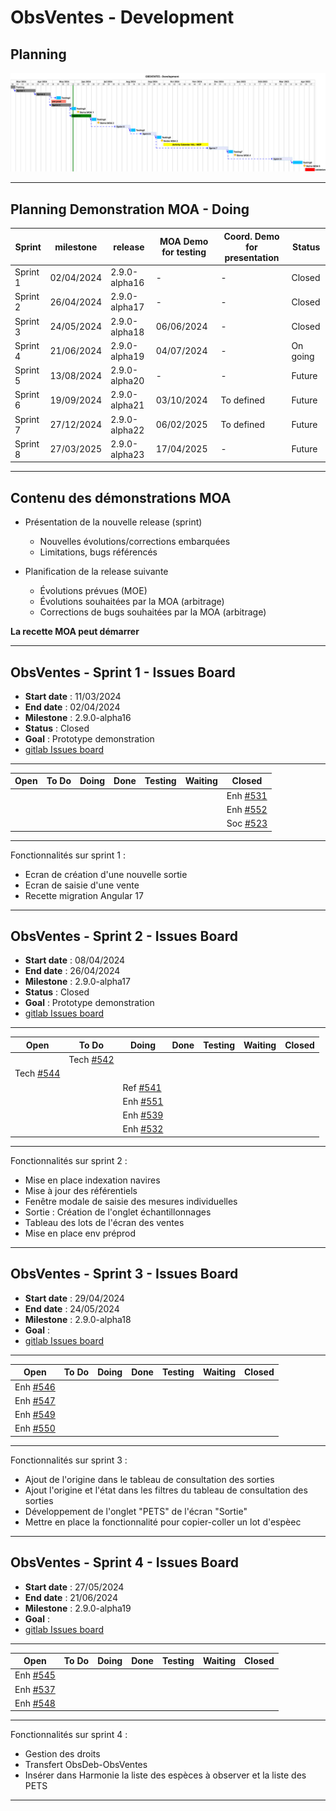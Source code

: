# ObsVentes - Development

## Planning

![ui-obsventes-planning](/projects/obsvente/not/images/refonte-obsventes-planning-sprints.svg)<!-- .element: style="width: 100%" -->

---

## Planning Demonstration MOA - Doing

| **Sprint** | **milestone** | **release**   | **MOA Demo for testing** | **Coord. Demo for presentation** | **Status** |
|------------|---------------|---------------|--------------------------|----------------------------------|------------|
| Sprint 1   | 02/04/2024    | 2.9.0-alpha16 | -                        | -                                | Closed     |
| Sprint 2   | 26/04/2024    | 2.9.0-alpha17 | -                        | -                                | Closed     |
| Sprint 3   | 24/05/2024    | 2.9.0-alpha18 | 06/06/2024               | -                                | Closed     |
| Sprint 4   | 21/06/2024    | 2.9.0-alpha19 | 04/07/2024               | -                                | On going   |
| Sprint 5   | 13/08/2024    | 2.9.0-alpha20 | -                        | -                                | Future     |
| Sprint 6   | 19/09/2024    | 2.9.0-alpha21 | 03/10/2024               | To defined                       | Future     |
| Sprint 7   | 27/12/2024    | 2.9.0-alpha22 | 06/02/2025               | To defined                       | Future     |
| Sprint 8   | 27/03/2025    | 2.9.0-alpha23 | 17/04/2025               | -                                | Future     |
<!-- .element: class="font-size-extra-small" -->

---

## Contenu des démonstrations MOA

- Présentation de la nouvelle release (sprint)
    * Nouvelles évolutions/corrections embarquées
    * Limitations, bugs référencés

- Planification de la release suivante
    * Évolutions prévues (MOE)
    * Évolutions souhaitées par la MOA (arbitrage)
    * Corrections de bugs souhaitées par la MOA (arbitrage)

**La recette MOA peut démarrer**

---

## ObsVentes - Sprint 1 - Issues Board

- **Start date** : 11/03/2024
- **End date** : 02/04/2024
- **Milestone** : 2.9.0-alpha16
- **Status** : Closed
- **Goal** : Prototype demonstration
- [gitlab Issues board](https://gitlab.ifremer.fr/sih-public/sumaris/sumaris-app/-/boards/873?milestone_title=2.9.0-alpha16&search=OBSVENTES)

---

| **Open** | **To Do**                                                                          | **Doing**        | **Done** | **Testing** | **Waiting** | **Closed**                                                                        |
|----------|------------------------------------------------------------------------------------|------------------|----------|-------------|-------------|-----------------------------------------------------------------------------------| 
|          |  |         |          |             |             | Enh [#531](https://gitlab.ifremer.fr/sih-public/sumaris/sumaris-app/-/issues/531) |  |          |             |             |            |
|          |                                                                                    |         |          |             |             | Enh [#552](https://gitlab.ifremer.fr/sih-public/sumaris/sumaris-app/-/issues/552) |
|          |                                                                                    |         |          |             |             | Soc [#523](https://gitlab.ifremer.fr/sih-public/sumaris/sumaris-app/-/issues/523) |

<!-- .element: class="font-size-small" -->

---

Fonctionnalités sur sprint 1 :
- Ecran de création d'une nouvelle sortie
- Ecran de saisie d'une vente
- Recette migration Angular 17

---

## ObsVentes - Sprint 2 - Issues Board

- **Start date** : 08/04/2024
- **End date** : 26/04/2024
- **Milestone** : 2.9.0-alpha17
- **Status** : Closed
- **Goal** : Prototype demonstration
- [gitlab Issues board](https://gitlab.ifremer.fr/sih-public/sumaris/sumaris-app/-/boards/873?milestone_title=2.9.0-alpha17)

---

| **Open**                                                                           | **To Do**                                                                           | **Doing**                                                                         | **Done** | **Testing** | **Waiting** | **Closed** |
|------------------------------------------------------------------------------------|-------------------------------------------------------------------------------------|-----------------------------------------------------------------------------------|----------|-------------|-------------|------------| 
|  | Tech [#542](https://gitlab.ifremer.fr/sih-public/sumaris/sumaris-app/-/issues/542) |                                                                                   |          |             |             |            | 
| Tech [#544](https://gitlab.ifremer.fr/sih-public/sumaris/sumaris-app/-/issues/544) |                                                                                     |                                                                                   |          |             |             |            |
|   |                                                                                     |                                                                Ref [#541](https://gitlab.ifremer.fr/sih-public/sumaris/sumaris-app/-/issues/541)                     |        |             |             |            |
|  |                                                                                     | Enh [#551](https://gitlab.ifremer.fr/sih-public/sumaris/sumaris-app/-/issues/551) |          |             |             |            |
|  |                                                                                      |   Enh [#539](https://gitlab.ifremer.fr/sih-public/sumaris/sumaris-app/-/issues/539)                                                                                |          |             |             |            |
|  |                                                                                     | Enh [#532](https://gitlab.ifremer.fr/sih-public/sumaris/sumaris-app/-/issues/532) |          |             |             |            |
<!-- .element: class="font-size-small" -->

---

Fonctionnalités sur sprint 2 :
- Mise en place indexation navires
- Mise à jour des référentiels
- Fenêtre modale de saisie des mesures individuelles 
- Sortie : Création de l'onglet échantillonnages
- Tableau des lots de l'écran des ventes
- Mise en place env préprod

---


## ObsVentes - Sprint 3 - Issues Board

- **Start date** : 29/04/2024
- **End date** : 24/05/2024
- **Milestone** : 2.9.0-alpha18
- **Goal** :
- [gitlab Issues board](https://gitlab.ifremer.fr/sih-public/sumaris/sumaris-app/-/boards/873?milestone_title=2.9.0-alpha18)

---

| **Open**                                                                          | **To Do** | **Doing**        | **Done** | **Testing** | **Waiting** | **Closed** |
|-----------------------------------------------------------------------------------|-----------|------------------|----------|-------------|-------------|------------| 
| Enh [#546](https://gitlab.ifremer.fr/sih-public/sumaris/sumaris-app/-/issues/546) |           |         |          |             |             |            | 
| Enh [#547](https://gitlab.ifremer.fr/sih-public/sumaris/sumaris-app/-/issues/547) |           |         |          |             |             |            |
| Enh [#549](https://gitlab.ifremer.fr/sih-public/sumaris/sumaris-app/-/issues/549) |           |         |          |             |             |            |
| Enh [#550](https://gitlab.ifremer.fr/sih-public/sumaris/sumaris-app/-/issues/550) |           |         |          |             |             |            |

<!-- .element: class="font-size-small" -->

---

Fonctionnalités sur sprint 3 :
- Ajout de l'origine dans le tableau de consultation des sorties
- Ajout l'origine et l'état dans les filtres du tableau de consultation des sorties
- Développement de l'onglet "PETS" de l'écran "Sortie"
- Mettre en place la fonctionnalité pour copier-coller un lot d'espèec

---


## ObsVentes - Sprint 4 - Issues Board

- **Start date** : 27/05/2024
- **End date** : 21/06/2024
- **Milestone** : 2.9.0-alpha19
- **Goal** :
- [gitlab Issues board](...)

---

| **Open**                                                                          | **To Do** | **Doing**        | **Done** | **Testing** | **Waiting** | **Closed** |
|-----------------------------------------------------------------------------------|-----------|------------------|----------|-------------|-------------|------------| 
| Enh [#545](https://gitlab.ifremer.fr/sih-public/sumaris/sumaris-app/-/issues/545) |           |         |          |             |             |            | 
| Enh [#537](https://gitlab.ifremer.fr/sih-public/sumaris/sumaris-app/-/issues/537) |           |         |          |             |             |            |
| Enh [#548](https://gitlab.ifremer.fr/sih-public/sumaris/sumaris-app/-/issues/548)  |                                                                                     |                                                                                   |          |             |             |            |
<!-- .element: class="font-size-small" -->

---

Fonctionnalités sur sprint 4 :
- Gestion des droits
- Transfert ObsDeb-ObsVentes
- Insérer dans Harmonie la liste des espèces à observer et la liste des PETS


---
